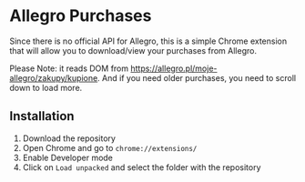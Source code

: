 # Allegro Purchases

Since there is no official API for Allegro, this is a simple Chrome extension that will allow you to download/view your purchases from Allegro. 

Please Note: it reads DOM from https://allegro.pl/moje-allegro/zakupy/kupione. And if you need older purchases, you need to scroll down to load more.

## Installation

1. Download the repository
2. Open Chrome and go to `chrome://extensions/`
3. Enable Developer mode
4. Click on `Load unpacked` and select the folder with the repository



